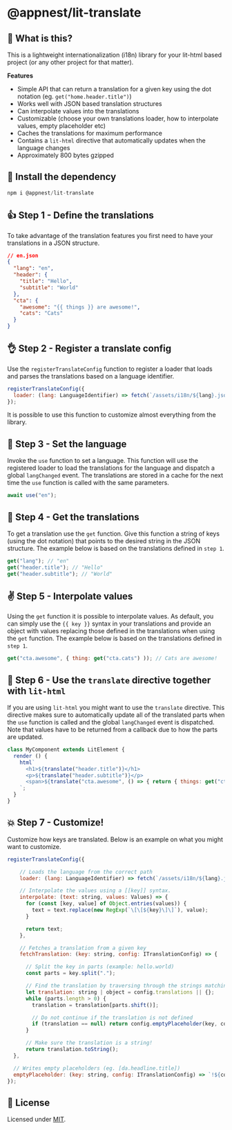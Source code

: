 # @appnest/lit-translate

## 🤔 What is this?

This is a lightweight internationalization (i18n) library for your lit-html based project (or any other project for that matter).

**Features**

* Simple API that can return a translation for a given key using the dot notation (eg. `get("home.header.title")`)
* Works well with JSON based translation structures
* Can interpolate values into the translations
* Customizable (choose your own translations loader, how to interpolate values, empty placeholder etc)
* Caches the translations for maximum performance
* Contains a `lit-html` directive that automatically updates when the language changes
* Approximately 800 bytes gzipped

## 🎉 Install the dependency

```javascript
npm i @appnest/lit-translate
```

## 👍 Step 1 - Define the translations

To take advantage of the translation features you first need to have your translations in a JSON structure.

```json
// en.json
{
  "lang": "en",
  "header": {
    "title": "Hello",
    "subtitle": "World"
  },
  "cta": {
    "awesome": "{{ things }} are awesome!",
    "cats": "Cats"
  }
}
```

## 👌 Step 2 - Register a translate config

Use the `registerTranslateConfig` function to register a loader that loads and parses the translations based on a language identifier.

```javascript
registerTranslateConfig({
  loader: (lang: LanguageIdentifier) => fetch(`/assets/i18n/${lang}.json`).then(res => res.json())
});
```

It is possible to use this function to customize almost everything from the library.

## 🙌 Step 3 - Set the language

Invoke the `use` function to set a language. This function will use the registered loader to load the translations for the language and dispatch a global `langChanged` event. The translations are stored in a cache for the next time the `use` function is called with the same parameters.

```javascript
await use("en");
```

## 💪 Step 4 - Get the translations

To get a translation use the `get` function. Give this function a string of keys (using the dot notation) that points to the desired string in the JSON structure. The example below is based on the translations defined in `step 1`.

```javascript
get("lang"); // "en"
get("header.title"); // "Hello"
get("header.subtitle"); // "World"
```

## ✌️ Step 5 - Interpolate values

Using the `get` function it is possible to interpolate values. As default, you can simply use the `{{ key }}` syntax in your translations and provide an object with values replacing those defined in the translations when using the `get` function. The example below is based on the translations defined in `step 1`.

```javascript
get("cta.awesome", { thing: get("cta.cats") )); // Cats are awesome!
```

## 👊 Step 6 - Use the `translate` directive together with `lit-html`

If you are using `lit-html` you might want to use the `translate` directive. This directive makes sure to automatically update all of the translated parts when the `use` function is called and the global `langChanged` event is dispatched. Note that values have to be returned from a callback due to how the parts are updated.

```javascript
class MyComponent extends LitElement {
  render () {
    html`
      <h1>${translate("header.title")}</h1>
      <p>${translate("header.subtitle")}</p>
      <span>${translate("cta.awesome", () => { return { things: get("cta.cats") }})}</span>
    `;
  }
}
```

## 💥 Step 7 - Customize!

Customize how keys are translated. Below is an example on what you might want to customize.

```javascript
registerTranslateConfig({

    // Loads the language from the correct path
    loader: (lang: LanguageIdentifier) => fetch(`/assets/i18n/${lang}.json`).then(res => res.json()),

    // Interpolate the values using a [[key]] syntax.
    interpolate: (text: string, values: Values) => {
      for (const [key, value] of Object.entries(values)) {
        text = text.replace(new RegExp(`\[\[${key}\]\]`), value);
      }

      return text;
    },

    // Fetches a translation from a given key
    fetchTranslation: (key: string, config: ITranslationConfig) => {

      // Split the key in parts (example: hello.world)
      const parts = key.split(".");

      // Find the translation by traversing through the strings matching the chain of keys
      let translation: string | object = config.translations || {};
      while (parts.length > 0) {
        translation = translation[parts.shift()];

        // Do not continue if the translation is not defined
        if (translation == null) return config.emptyPlaceholder(key, config);
      }

      // Make sure the translation is a string!
      return translation.toString();
  },

  // Writes empty placeholders (eg. [da.headline.title])
  emptyPlaceholder: (key: string, config: ITranslationConfig) => `!${config.lang}.${key}!`
});
```

## 🎉 License

Licensed under [MIT](https://opensource.org/licenses/MIT).